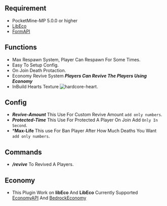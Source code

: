 ## Requirement
- PocketMine-MP 5.0.0 or higher
- [LibEco](https://poggit.pmmp.io/ci/ACM-PocketMine-MP/libEco/~)
- [FormAPI](https://poggit.pmmp.io/ci/jojoe77777/FormAPI/~)

## Functions
- Max Respawn System, Player Can Respawn For Some Times.
- Easy To Setup Config.
- On Join Death Protaction.
- Economy Revive System ***Players Can Revive The Players Using Economy***
- InBuild Hearts Texture ![hardcore-heart](https://github.com/GabBiswajit/Heardcore/assets/121815367/57167adf-ac03-41b6-820e-cc381cecb8ce).

## Config
- ***Revive-Amount*** This Use For Custom Revive Amount `add only numbers`.
- ***Protected-Time*** This Use For Protected A Player On Join Add `Only In Second`.
- ***Max-Life** This use For Ban Player After How Much Deaths You Want `add only numbers`.

## Commands
- ***/revive*** To Revived A Players.

## Economy
- This Plugin Work on **libEco** And **LibEco** Currently Supported [EconomyAPI](https://poggit.pmmp.io/ci/mathchat900/EconomyAPI-PM5/~) And [BedrockEconomy](https://poggit.pmmp.io/p/BedrockEconomy/)
